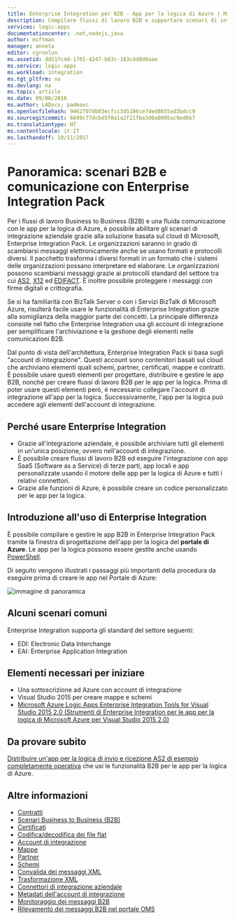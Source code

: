 ```yaml
---
title: Enterprise Integration per B2B - App per la logica di Azure | Microsoft Docs
description: Compilare flussi di lavoro B2B e supportare scenari di integrazione aziendale per le app per la logica con Enterprise Integration Pack
services: logic-apps
documentationcenter: .net,nodejs,java
author: msftman
manager: anneta
editor: cgronlun
ms.assetid: dd517c4d-1701-4247-b83c-183c4d8d8aae
ms.service: logic-apps
ms.workload: integration
ms.tgt_pltfrm: na
ms.devlang: na
ms.topic: article
ms.date: 09/08/2016
ms.author: LADocs; padmavc
ms.openlocfilehash: 9462707db03ecfcc3d5186ce7ded8655ad3bdcc9
ms.sourcegitcommit: 6699c77dcbd5f8a1a2f21fba3d0a0005ac9ed6b7
ms.translationtype: HT
ms.contentlocale: it-IT
ms.lasthandoff: 10/11/2017
---
```

# <a name="overview-b2b-scenarios-and-communication-with-the-enterprise-integration-pack"></a>Panoramica: scenari B2B e comunicazione con Enterprise Integration Pack

Per i flussi di lavoro Business to Business (B2B) e una fluida comunicazione con le app per la logica di Azure, è possibile abilitare gli scenari di integrazione aziendale grazie alla soluzione basata sul cloud di Microsoft, Enterprise Integration Pack. Le organizzazioni saranno in grado di scambiarsi messaggi elettronicamente anche se usano formati e protocolli diversi. Il pacchetto trasforma i diversi formati in un formato che i sistemi delle organizzazioni possano interpretare ed elaborare. Le organizzazioni possono scambiarsi messaggi grazie ai protocolli standard del settore tra cui [AS2](../logic-apps/logic-apps-enterprise-integration-as2.md), [X12](logic-apps-enterprise-integration-x12.md) ed [EDIFACT](../logic-apps/logic-apps-enterprise-integration-edifact.md). È inoltre possibile proteggere i messaggi con firme digitali e crittografia.

Se si ha familiarità con BizTalk Server o con i Servizi BizTalk di Microsoft Azure, risulterà facile usare le funzionalità di Enterprise Integration grazie alla somiglianza della maggior parte dei concetti. La principale differenza consiste nel fatto che Enterprise Integration usa gli account di integrazione per semplificare l'archiviazione e la gestione degli elementi nelle comunicazioni B2B. 

Dal punto di vista dell'architettura, Enterprise Integration Pack si basa sugli "account di integrazione". Questi account sono contenitori basati sul cloud che archiviano elementi quali schemi, partner, certificati, mappe e contratti. È possibile usare questi elementi per progettare, distribuire e gestire le app B2B, nonché per creare flussi di lavoro B2B per le app per la logica. Prima di poter usare questi elementi però, è necessario collegare l'account di integrazione all'app per la logica. Successivamente, l'app per la logica può accedere agli elementi dell'account di integrazione.

## <a name="why-should-you-use-enterprise-integration"></a>Perché usare Enterprise Integration

* Grazie all'integrazione aziendale, è possibile archiviare tutti gli elementi in un'unica posizione, ovvero nell'account di integrazione.
* È possibile creare flussi di lavoro B2B ed eseguire l'integrazione con app SaaS (Software as a Service) di terze parti, app locali e app personalizzate usando il motore delle app per la logica di Azure e tutti i relativi connettori.
* Grazie alle funzioni di Azure, è possibile creare un codice personalizzato per le app per la logica.

## <a name="how-to-get-started-with-enterprise-integration"></a>Introduzione all'uso di Enterprise Integration

È possibile compilare e gestire le app B2B in Enterprise Integration Pack tramite la finestra di progettazione dell'app per la logica del **portale di Azure**. Le app per la logica possono essere gestite anche usando [PowerShell](https://msdn.microsoft.com/library/azure/mt652195.aspx "Argomenti relativi alle app per la logica in PowerShell").

Di seguito vengono illustrati i passaggi più importanti della procedura da eseguire prima di creare le app nel Portale di Azure:

![immagine di panoramica](media/logic-apps-enterprise-integration-overview/overview-0.png)  

## <a name="what-are-some-common-scenarios"></a>Alcuni scenari comuni

Enterprise Integration supporta gli standard del settore seguenti:

* EDI: Electronic Data Interchange
* EAI: Enterprise Application Integration

## <a name="heres-what-you-need-to-get-started"></a>Elementi necessari per iniziare

* Una sottoscrizione ad Azure con account di integrazione
* Visual Studio 2015 per creare mappe e schemi
* [Microsoft Azure Logic Apps Enterprise Integration Tools for Visual Studio 2015 2.0 (Strumenti di Enterprise Integration per le app per la logica di Microsoft Azure per Visual Studio 2015 2.0)](https://aka.ms/vsmapsandschemas)  

## <a name="try-it-now"></a>Da provare subito

[Distribuire un'app per la logica di invio e ricezione AS2 di esempio completamente operativa](https://github.com/Azure/azure-quickstart-templates/tree/master/201-logic-app-as2-send-receive) che usi le funzionalità B2B per le app per la logica di Azure.

## <a name="learn-more"></a>Altre informazioni
* [Contratti](../logic-apps/logic-apps-enterprise-integration-agreements.md "Informazioni sui contratti di Enterprise Integration")
* [Scenari Business to Business (B2B)](../logic-apps/logic-apps-enterprise-integration-b2b.md "Informazioni su come creare app per la logica con funzionalità B2B")  
* [Certificati](logic-apps-enterprise-integration-certificates.md "Informazioni sui certificati di Enterprise Integration")
* [Codifica/decodifica dei file flat](logic-apps-enterprise-integration-flatfile.md "Informazioni su come codificare e decodificare il contenuto dei file flat")  
* [Account di integrazione](../logic-apps/logic-apps-enterprise-integration-accounts.md "Informazioni sugli account di integrazione")
* [Mappe](../logic-apps/logic-apps-enterprise-integration-maps.md "Informazioni sulle mappe di Enterprise Integration")
* [Partner](logic-apps-enterprise-integration-partners.md "Informazioni sui partner di Enterprise Integration")
* [Schemi](logic-apps-enterprise-integration-schemas.md "Informazioni sugli schemi di Enterprise Integration")
* [Convalida dei messaggi XML](logic-apps-enterprise-integration-xml.md "Informazioni su come convalidare i messaggi XML con le app per la logica")
* [Trasformazione XML](logic-apps-enterprise-integration-transform.md "Informazioni sulle mappe di Enterprise Integration")
* [Connettori di integrazione aziendale](../connectors/apis-list.md "Informazioni sui connettori di Enterprise Integration Pack")
* [Metadati dell'account di integrazione](../logic-apps/logic-apps-enterprise-integration-metadata.md "Informazioni sui metadati dell'account di integrazione")
* [Monitoraggio dei messaggi B2B](logic-apps-monitor-b2b-message.md "Altre informazioni sul monitoraggio dei messaggi B2B")
* [Rilevamento dei messaggi B2B nel portale OMS](logic-apps-track-b2b-messages-omsportal.md "Altre informazioni sul rilevamento dei messaggi B2B nel portale OMS")

